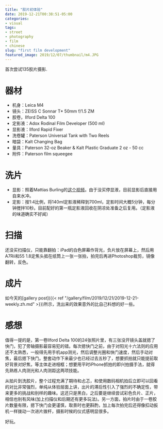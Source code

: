 ```yaml
---
title: "胶片初体验"
date: 2019-12-21T00:38:51-05:00
categories:
- visual
tags:
- street
- photography
- film
- chinese
slug: "first film development"
featured_image: 2019/12/07/thumbnail/m4.JPG
---
```


首次尝试135胶片摄影.
<!--more-->
<!--toc-->

# 器材

- 机身：Leica M4
- 镜头：ZEISS C Sonnar T* 50mm f/1.5 ZM
- 胶卷，Ilford Delta 100
- 定影液：Adox Rodinal Film Developer (500 ml)
- 显影液：Ilford Rapid Fixer
- 洗卷罐：Paterson Universal Tank with Two Reels
- 暗袋：Kalt Changing Bag
- 量具：Paterson 32-oz Beaker & Kalt Plastic Graduate 2 oz - 50 cc
- 附件：Paterson film squeegee

# 洗片

- 显影：照着Mattias Burling的[这个视频](https://youtu.be/kp8cACHz_Og)。由于没买停显液，目前显影后直接用自来水冲。
- 定影：按1:4比例，将140ml定影液稀释到700ml，定影时间大概5分钟，每分钟搅拌10秒。目前配好的第一瓶定影液回收在阴凉处准备之后复用。（定影液的味道确实不好闻）

# 扫描

还没买扫描仪，只能靠翻拍：iPad的白色屏幕作背光，负片放在屏幕上，然后用A7Rii和55 1.8定焦头抵在纸筒上一张一张拍，拍完后再进Photoshop裁剪，镜像翻转，反色。

# 成片

如今天的[gallery post]({{< ref "/gallery/film/2019/12/21/2019-12-21-weekly.zh.md" >}})所示，洗出来的效果意外的比自己料想的好一些。

# 感想

值得一提的是，第一卷Ilford Delta 100的24张照片里，有三张没开镜头盖就摁了快门，犯了旁轴摄影最容易犯的错。每次摁快门之前，由于对阳光十六法则的应用还不太熟悉，一般得先用手机app测光，然后调整光圈和快门速度，然后手动对焦，最后摁下快门。整套动作下来最少也已经过去五秒了，想要抓拍就只能提前取好背景对好焦，等主体走进相框；想要用平时iPhone抓拍的即兴拍摄手法，就得先熟练人肉测光和人肉测距这两项技能。

从拍片到洗胶片，整个过程充满了期待和忐忑，和使用数码相机拍后立即可以回看的对比非常强烈，单纯从体验层面上讲，出片的滞后性引入了强烈的不确定性，带来更多的挑战和别样的趣味。这还只是黑白，之后要是继续尝试彩色负片、正片，相信也别有风味(加上扫描仪和后期还有更多玩法)。另一方面，拍片时由于一卷胶片数量有限，摁下快门会更谨慎，取景时也更斟酌，加上每次拍完后还得像扣动扳机一样拨动一次进片拨杆，摄影时候的仪式感明显很多。

好玩。